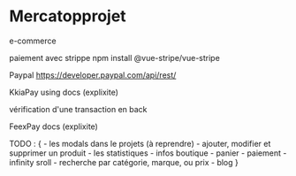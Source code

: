 # Mercatopprojet
e-commerce

paiement avec strippe
npm install @vue-stripe/vue-stripe

Paypal
https://developer.paypal.com/api/rest/

KkiaPay using docs (explixite)

vérification d'une transaction en back

FeexPay docs (explixite)

TODO : {
    - les modals dans le projets (à reprendre)
    - ajouter, modifier et supprimer un produit
    - les statistiques
    - infos boutique
    - panier
    - paiement
    - infinity sroll
    - recherche par catégorie, marque, ou prix
    - blog
}